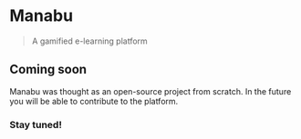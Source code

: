 # Manabu

> A gamified e-learning platform

## Coming soon

Manabu was thought as an open-source project from scratch. In the future you will be able to contribute to the platform.

### Stay tuned!
